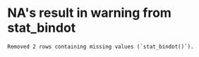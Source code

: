 # NA's result in warning from stat_bindot

    Removed 2 rows containing missing values (`stat_bindot()`).

